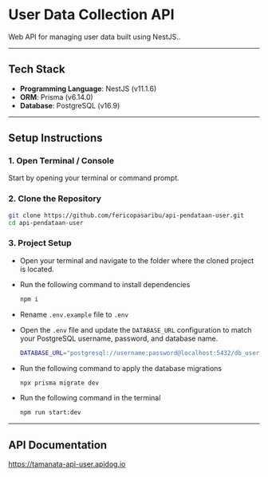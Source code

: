 # User Data Collection API

Web API for managing user data built using NestJS..

---

## Tech Stack

- **Programming Language**:
  NestJS (v11.1.6)  
- **ORM**: Prisma (v6.14.0) 
- **Database**: PostgreSQL (v16.9)

---

## Setup Instructions

### 1. Open Terminal / Console

Start by opening your terminal or command prompt.

### 2. Clone the Repository

   ```bash
   git clone https://github.com/fericopasaribu/api-pendataan-user.git
   cd api-pendataan-user
   ```
### 3. Project Setup

- Open your terminal and navigate to the folder where the cloned project is located.
  
- Run the following command to install dependencies
    ```bash
    npm i
    ```
- Rename ``` .env.example ``` file to ``` .env ``` 
    
- Open the ``` .env ``` file and update the ``` DATABASE_URL ``` configuration to match your PostgreSQL username, password, and database name.
    ```bash
    DATABASE_URL="postgresql://username:password@localhost:5432/db_user?schema=public"
    ```
    
- Run the following command to apply the database migrations
    ```bash
    npx prisma migrate dev
    ```
    
- Run the following command in the terminal
    ```bash
    npm run start:dev
    ```
    
---

## API Documentation

https://tamanata-api-user.apidog.io
